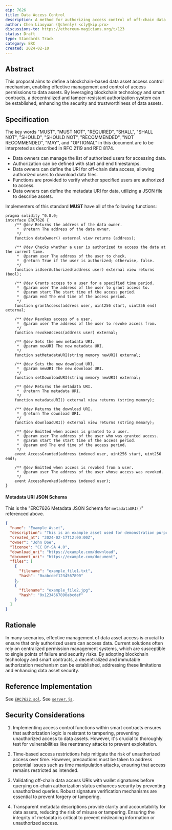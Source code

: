 ```yaml
---
eip: 7626
title: Data Access Control
description: A method for authorizing access control of off-chain data.
author: Chen Liaoyuan (@chenly) <cly@kip.pro>
discussions-to: https://ethereum-magicians.org/t/123
status: Draft
type: Standards Track
category: ERC
created: 2024-02-10
---
```


## Abstract

This proposal aims to define a blockchain-based data asset access control mechanism, enabling effective management and control of access permissions to data assets. By leveraging blockchain technology and smart contracts, a decentralized and tamper-resistant authorization system can be established, enhancing the security and trustworthiness of data assets.

## Specification

The key words "MUST", "MUST NOT", "REQUIRED", "SHALL", "SHALL NOT", "SHOULD", "SHOULD NOT", "RECOMMENDED", "NOT RECOMMENDED", "MAY", and "OPTIONAL" in this document are to be interpreted as described in RFC 2119 and RFC 8174.

- Data owners can manage the list of authorized users for accessing data.
- Authorization can be defined with start and end timestamps.
- Data owners can define the URI for off-chain data access, allowing authorized users to download data files.
- Functions are provided to verify whether specified users are authorized to access.
- Data owners can define the metadata URI for data, utilizing a JSON file to describe assets.

Implementers of this standard **MUST** have all of the following functions:

```solidity
pragma solidity ^0.8.0;
interface ERC7626 {
    /** @dev Returns the address of the data owner.
     *  @return The address of the data owner.
     */
    function dataOwner() external view returns (address);

    /** @dev Checks whether a user is authorized to access the data at the current time.
     *  @param user The address of the user to check.
     *  @return True if the user is authorized; otherwise, false.
     */
    function isUserAuthorized(address user) external view returns (bool);

    /** @dev Grants access to a user for a specified time period.
     *  @param user The address of the user to grant access to.
     *  @param start The start time of the access period.
     *  @param end The end time of the access period.
     */
    function grantAccess(address user, uint256 start, uint256 end) external;

    /** @dev Revokes access of a user.
     *  @param user The address of the user to revoke access from.
     */
    function revokeAccess(address user) external;

    /** @dev Sets the new metadata URI.
     *  @param newURI The new metadata URI.
     */
    function setMetadataURI(string memory newURI) external;

    /** @dev Sets the new download URI.
     *  @param newURI The new download URI.
     */
    function setDownloadURI(string memory newURI) external;

    /** @dev Returns the metadata URI.
     *  @return The metadata URI.
     */
    function metadataURI() external view returns (string memory);

    /** @dev Returns the download URI.
     *  @return The download URI.
     */
    function downloadURI() external view returns (string memory);

    /** @dev Emitted when access is granted to a user.
     *  @param user The address of the user who was granted access.
     *  @param start The start time of the access period.
     *  @param end The end time of the access period.
     */
    event AccessGranted(address indexed user, uint256 start, uint256 end);

    /** @dev Emitted when access is revoked from a user.
     *  @param user The address of the user whose access was revoked.
     */
    event AccessRevoked(address indexed user);
}
```

#### Metadata URI JSON Schema

This is the "ERC7626 Metadata JSON Schema for `metadataURI()`" referenced above.

```json
{
  "name": "Example Asset",
  "description": "This is an example asset used for demonstration purposes.",
  "created_at": "2024-02-17T12:00:00Z",
  "owner": "John Doe",
  "license": "CC BY-SA 4.0",
  "download_uri": "https://example.com/download",
  "document_uri": "https://example.com/document",
  "files": [
    {
      "filename": "example_file1.txt",
      "hash": "0xabcdef1234567890"
    },
    {
      "filename": "example_file2.jpg",
      "hash": "0x1234567890abcdef"
    }
  ]
}
```

## Rationale

In many scenarios, effective management of data asset access is crucial to ensure that only authorized users can access data. Current solutions often rely on centralized permission management systems, which are susceptible to single points of failure and security risks. By adopting blockchain technology and smart contracts, a decentralized and immutable authorization mechanism can be established, addressing these limitations and enhancing data asset security.

## Reference Implementation

See [`ERC7622.sol`](../assets/eip-7626/contracts/ERC7626.sol).
See [`server.js`](../assets/eip-7626/server.js).

## Security Considerations

1. Implementing access control functions within smart contracts ensures that authorization logic is resistant to tampering, preventing unauthorized access to data assets. However, it's crucial to thoroughly test for vulnerabilities like reentrancy attacks to prevent exploitation.

2. Time-based access restrictions help mitigate the risk of unauthorized access over time. However, precautions must be taken to address potential issues such as time manipulation attacks, ensuring that access remains restricted as intended.

3. Validating off-chain data access URIs with wallet signatures before querying on-chain authorization status enhances security by preventing unauthorized queries. Robust signature verification mechanisms are essential to prevent forgery or tampering.

4. Transparent metadata descriptions provide clarity and accountability for data assets, reducing the risk of misuse or tampering. Ensuring the integrity of metadata is critical to prevent misleading information or unauthorized access.